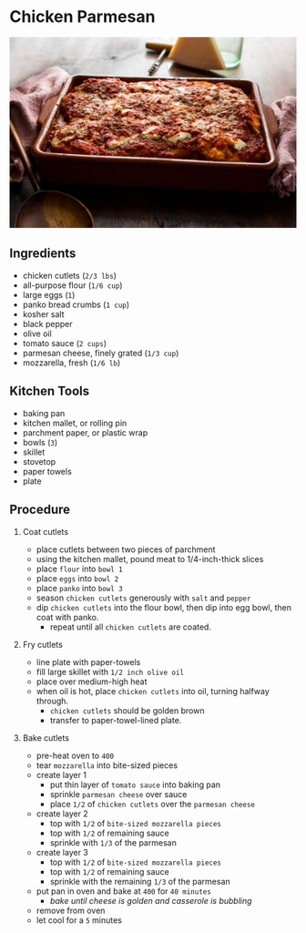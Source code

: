 
# Chicken Parmesan

![](2021-01-07-20-44-11.png)

## Ingredients

- chicken cutlets (`2/3 lbs`)
- all-purpose flour (`1/6 cup`)
- large eggs (`1`)
- panko bread crumbs (`1 cup`)
- kosher salt
- black pepper
- olive oil
- tomato sauce (`2 cups`)
- parmesan cheese, finely grated (`1/3 cup`)
- mozzarella, fresh (`1/6 lb`)

## Kitchen Tools

- baking pan
- kitchen mallet, or rolling pin
- parchment paper, or plastic wrap
- bowls (`3`)
- skillet
- stovetop
- paper towels
- plate


## Procedure

1. Coat cutlets
    - place cutlets between two pieces of parchment
    - using the kitchen mallet, pound meat to 1/4-inch-thick slices
    - place `flour` into `bowl 1`
    - place `eggs` into `bowl 2`
    - place `panko` into `bowl 3`
    - season `chicken cutlets` generously with `salt` and `pepper`
    - dip `chicken cutlets` into the flour bowl, then dip into egg bowl, then coat with panko.
        - repeat until all `chicken cutlets` are coated.

2. Fry cutlets
    - line plate with paper-towels
    - fill large skillet with `1/2 inch olive oil`
    - place over medium-high heat
    - when oil is hot, place `chicken cutlets` into oil, turning halfway through. 
        - `chicken cutlets` should be golden brown
        - transfer to paper-towel-lined plate.

3. Bake cutlets
    - pre-heat oven to `400`
    - tear `mozzarella` into bite-sized pieces
    - create layer 1
        - put thin layer of `tomato sauce` into baking pan
        - sprinkle `parmesan cheese` over sauce
        - place `1/2` of `chicken cutlets` over the `parmesan cheese`
    - create layer 2
        - top with `1/2` of `bite-sized mozzarella pieces`
        - top with `1/2` of remaining sauce
        - sprinkle with `1/3` of the parmesan
    - create layer 3
        - top with `1/2` of `bite-sized mozzarella pieces`
        - top with `1/2` of remaining sauce
        - sprinkle with the remaining `1/3` of the parmesan
    - put pan in oven and bake at `400` for `40 minutes`
        - _bake until cheese is golden and casserole is bubbling_
    - remove from oven
    - let cool for a `5` minutes

